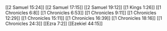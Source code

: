 [[2 Samuel 15:24]]
[[2 Samuel 17:15]]
[[2 Samuel 19:12]]
[[1 Kings 1:26]]
[[1 Chronicles 6:8]]
[[1 Chronicles 6:53]]
[[1 Chronicles 9:11]]
[[1 Chronicles 12:29]]
[[1 Chronicles 15:11]]
[[1 Chronicles 16:39]]
[[1 Chronicles 18:16]]
[[1 Chronicles 24:3]]
[[Ezra 7:2]]
[[Ezekiel 44:15]]
